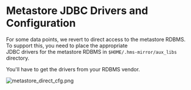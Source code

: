 # Metastore JDBC Drivers and Configuration

For some data points, we revert to direct access to the metastore RDBMS.  To support this, you need to place the appropriate  
JDBC drivers for the metastore RDBMS in `$HOME/.hms-mirror/aux_libs` directory. 

You'll have to get the drivers from your RDBMS vendor.

<tabs>
<tab id="web-msd" title="Web UI">

![metastore_direct_cfg.png](metastore_direct_cfg.png)

</tab>
<tab id="cli-msd" title="CLI">

</tab>
</tabs>

